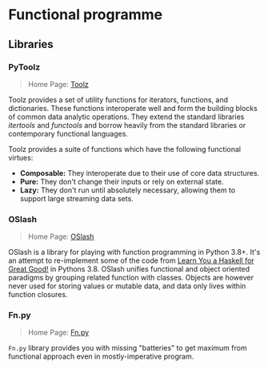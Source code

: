 # Functional programme

## Libraries

### PyToolz

> Home Page: [Toolz](https://toolz.readthedocs.io/)

Toolz provides a set of utility functions for iterators, functions, and dictionaries. These functions interoperate well and form the building blocks of common data analytic operations. They extend the standard libraries *itertools* and *functools* and borrow heavily from the standard libraries or contemporary functional languages.

Toolz provides a suite of functions which have the following functional virtues:

- **Composable:** They interoperate due to their use of core data structures.
- **Pure:** They don't change their inputs or rely on external state.
- **Lazy:** They don't run until absolutely necessary, allowing them to support large streaming data sets.

### OSlash

> Home Page: [OSlash](https://github.com/dbrattli/OSlash)

OSlash is a library for playing with function programming in Python 3.8+. It's an attempt to re-implement some of the code from [Learn You a Haskell for Great Good!](http://learnyouahaskell.com/) in Pythons 3.8. OSlash unifies functional and object oriented paradigms by grouping related function with classes. Objects are however never used for storing values or mutable data, and data only lives within function closures.

### Fn.py

> Home Page: [Fn.py](https://github.com/kachayev/fn.py)

`Fn.py` library provides you with missing "batteries" to get maximum from functional approach even in mostly-imperative program.
